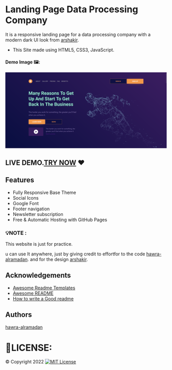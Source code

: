 # Landing Page Data Processing Company

 It is a responsive landing page for a data processing company  with a modern dark UI look from [arshakir](https://dribbble.com/arshakir).


 - This Site made  using HTML5, CSS3, JavaScript.


#### Demo Image 🖼:
![](Screenshot.png)


## LIVE DEMO.[TRY NOW](https://hawra-alramadan.github.io/Landing-Page-Data-Processing-Company/) ♥


## Features

 - Fully Responsive Base Theme
 - Social Icons 
 - Google Font 
 - Footer navigation
 - Newsletter subscription 
 - Free & Automatic Hosting with GitHub Pages 



### 💡NOTE :
 This website is just for practice.
 

u can use It anywhere, just by giving credit to effortfor to the code [hawra-alramadan](https://github.com/hawra-alramadan). and for the design [arshakir](https://dribbble.com/arshakir).



## Acknowledgements

 - [Awesome Readme Templates](https://awesomeopensource.com/project/elangosundar/awesome-README-templates)
 - [Awesome README](https://github.com/matiassingers/awesome-readme)
 - [How to write a Good readme](https://bulldogjob.com/news/449-how-to-write-a-good-readme-for-your-github-project)

## Authors

 [hawra-alramadan](https://github.com/hawra-alramadan)


# 🔐LICENSE:
©  Copyright 2022 [![MIT License](https://img.shields.io/badge/License-MIT-green.svg)](License.txt)





